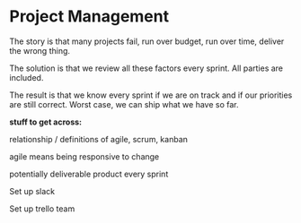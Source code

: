 # Project Management

The story is that many projects fail, run over budget, run over time, deliver the wrong thing.

The solution is that we review all these factors every sprint. All parties are included.

The result is that we know every sprint if we are on track and if our priorities are still correct. Worst case, we can ship what we have so far.





**stuff to get across:**

relationship / definitions of agile, scrum, kanban

agile means being responsive to change

potentially deliverable product every sprint




Set up slack



Set up trello team


